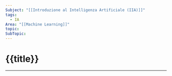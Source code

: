 ```yaml
---
Subject: "[[Introduzione al Intelligenza Artificiale (IIA)]]"
tags:
  - IA
Area: "[[Machine Learning]]"
topic: 
SubTopic: 
---
```

# {{title}}
---
